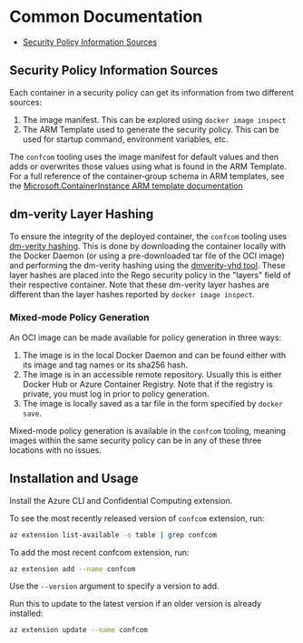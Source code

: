 # Common Documentation

- [Security Policy Information Sources](#security-policy-information-sources)

## Security Policy Information Sources

Each container in a security policy can get its information from two different sources:

1. The image manifest.
This can be explored using `docker image inspect`
2. The ARM Template used to generate the security policy.
This can be used for startup command, environment variables, etc.

The `confcom` tooling uses the image manifest for default values and then adds or overwrites those values using what is found in the ARM Template.
For a full reference of the container‑group schema in ARM templates, see the [Microsoft.ContainerInstance ARM template documentation](https://learn.microsoft.com/en-us/azure/templates/microsoft.containerinstance/containergroups?pivots=deployment-language-arm-template)

## dm-verity Layer Hashing

To ensure the integrity of the deployed container, the `confcom` tooling uses [dm-verity hashing](https://www.kernel.org/doc/html/latest/admin-guide/device-mapper/verity.html).
This is done by downloading the container locally with the Docker Daemon (or using a pre-downloaded tar file of the OCI image) and performing the dm-verity hashing using the [dmverity-vhd tool](https://github.com/microsoft/hcsshim/tree/main/cmd/dmverity-vhd).
These layer hashes are placed into the Rego security policy in the "layers" field of their respective container.
Note that these dm-verity layer hashes are different than the layer hashes reported by `docker image inspect`.

### Mixed-mode Policy Generation

An OCI image can be made available for policy generation in three ways:

1. The image is in the local Docker Daemon and can be found either with its image and tag names or its sha256 hash.
2. The image is in an accessible remote repository.
Usually this is either Docker Hub or Azure Container Registry.
Note that if the registry is private, you must log in prior to policy generation.
3. The image is locally saved as a tar file in the form specified by `docker save`.

Mixed-mode policy generation is available in the `confcom` tooling, meaning images within the same security policy can be in any of these three locations with no issues.

## Installation and Usage

Install the Azure CLI and Confidential Computing extension.

To see the most recently released version of `confcom` extension, run:

```bash
az extension list-available -o table | grep confcom
```

To add the most recent confcom extension, run:

```bash
az extension add --name confcom
```

Use the `--version` argument to specify a version to add.

Run this to update to the latest version if an older version is already installed:

```bash
az extension update --name confcom
```
